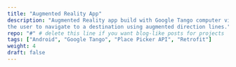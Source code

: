 ```yaml
---
title: "Augmented Reality App"
description: "Augmented Reality app build with Google Tango computer vision API. Allows
the user to navigate to a destination using augmented direction lines."
repo: "#" # delete this line if you want blog-like posts for projects
tags: ["Android", "Google Tango", "Place Picker API", "Retrofit"]
weight: 4
draft: false
---
```

